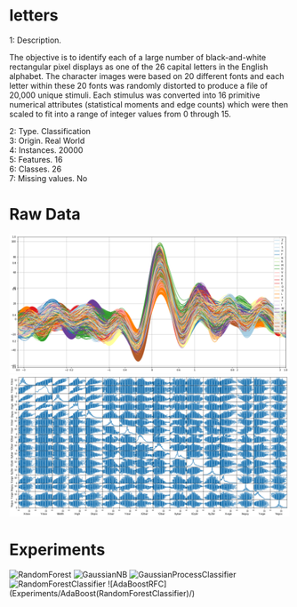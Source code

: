 # letters
1: Description.

The objective is to identify each of a large number of black-and-white rectangular pixel displays as one of the 26 capital letters in the English alphabet. The character images were based on 20 different fonts and each letter within these 20 fonts was randomly distorted to produce a file of 20,000 unique stimuli. Each stimulus was converted into 16 primitive numerical attributes (statistical moments and edge counts) which were then scaled to fit into a range of integer values from 0 through 15.

2: Type.			Classification	  
3: Origin.			Real World  
4: Instances.		20000  
5: Features.		16  
6: Classes.			26	  
7: Missing values.	No  


# Raw Data
![andrews_curves raw data](Experiments/RandomForest_/Visual/load_andrews_curves.png)
![scatter matrix raw](Experiments/RandomForest_/Visual/load_scatter_matrix.png)

# Experiments
![RandomForest](Experiments/RandomForest_/)
![GaussianNB](Experiments/GaussianNB/)
![GaussianProcessClassifier](Experiments/GaussianProcessClassifier/)
![RandomForestClassifier](Experiments/RandomForestClassifier/)
![AdaBoostRFC](Experiments/AdaBoost(RandomForestClassifier\)/)


